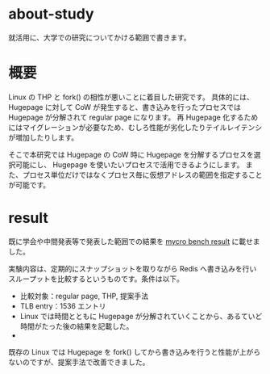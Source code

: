 # about-study
就活用に、大学での研究についてかける範囲で書きます。

# 概要
Linux の THP と fork() の相性が悪いことに着目した研究です。
具体的には、Hugepage に対して CoW が発生すると、書き込みを行ったプロセスでは Hugepage が分解されて regular page になります。
再 Hugepage 化するためにはマイグレーションが必要なため、むしろ性能が劣化したりテイルレイテンシが増加したりします。

そこで本研究では Hugepage の CoW 時に Hugepage を分解するプロセスを選択可能にし、 Hugepage を使いたいプロセスで活用できるようにします。
また、プロセス単位だけではなくプロセス毎に仮想アドレスの範囲を指定することが可能です。

# result
既に学会や中間発表等で発表した範囲での結果を 
[mycro bench result](/micro_bench_result.pdf)
に載せました。

実験内容は、定期的にスナップショットを取りながら Redis へ書き込みを行いスループットを比較するというものです。条件は以下。
- 比較対象：regular page, THP, 提案手法
- TLB entry：1536 エントリ
- Linux では時間とともに Hugepage が分解されていくことから、あるていど時間がたった後の結果を記載した。
- 
既存の Linux では Hugepage を fork() してから書き込みを行うと性能が上がらないのですが、提案手法で改善できました。
